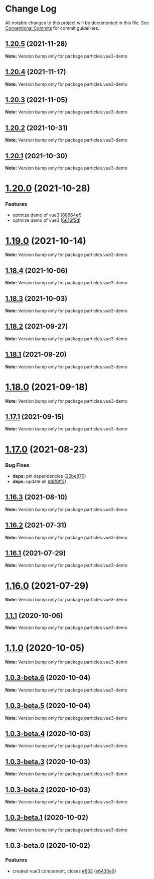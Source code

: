# Change Log

All notable changes to this project will be documented in this file.
See [Conventional Commits](https://conventionalcommits.org) for commit guidelines.

## [1.20.5](https://github.com/matteobruni/tsparticles/compare/particles.vue3-demo@1.20.4...particles.vue3-demo@1.20.5) (2021-11-28)

**Note:** Version bump only for package particles.vue3-demo





## [1.20.4](https://github.com/matteobruni/tsparticles/compare/particles.vue3-demo@1.20.3...particles.vue3-demo@1.20.4) (2021-11-17)

**Note:** Version bump only for package particles.vue3-demo





## [1.20.3](https://github.com/matteobruni/tsparticles/compare/particles.vue3-demo@1.20.2...particles.vue3-demo@1.20.3) (2021-11-05)

**Note:** Version bump only for package particles.vue3-demo





## [1.20.2](https://github.com/matteobruni/tsparticles/compare/particles.vue3-demo@1.20.1...particles.vue3-demo@1.20.2) (2021-10-31)

**Note:** Version bump only for package particles.vue3-demo





## [1.20.1](https://github.com/matteobruni/tsparticles/compare/particles.vue3-demo@1.20.0...particles.vue3-demo@1.20.1) (2021-10-30)

**Note:** Version bump only for package particles.vue3-demo





# [1.20.0](https://github.com/matteobruni/tsparticles/compare/particles.vue3-demo@1.19.0...particles.vue3-demo@1.20.0) (2021-10-28)


### Features

* optmize demo of vue3 ([88664ef](https://github.com/matteobruni/tsparticles/commit/88664ef4dea5a9bd42c12a8cc2975b4fea78d4a4))
* optmize demo of vue3 ([6618f5d](https://github.com/matteobruni/tsparticles/commit/6618f5ddd384fa4b3ca3e984033e45691a1ed986))





# [1.19.0](https://github.com/matteobruni/tsparticles/compare/particles.vue3-demo@1.18.4...particles.vue3-demo@1.19.0) (2021-10-14)

**Note:** Version bump only for package particles.vue3-demo





## [1.18.4](https://github.com/matteobruni/tsparticles/compare/particles.vue3-demo@1.18.3...particles.vue3-demo@1.18.4) (2021-10-06)

**Note:** Version bump only for package particles.vue3-demo





## [1.18.3](https://github.com/matteobruni/tsparticles/compare/particles.vue3-demo@1.18.2...particles.vue3-demo@1.18.3) (2021-10-03)

**Note:** Version bump only for package particles.vue3-demo





## [1.18.2](https://github.com/matteobruni/tsparticles/compare/particles.vue3-demo@1.18.1...particles.vue3-demo@1.18.2) (2021-09-27)

**Note:** Version bump only for package particles.vue3-demo





## [1.18.1](https://github.com/matteobruni/tsparticles/compare/particles.vue3-demo@1.18.0...particles.vue3-demo@1.18.1) (2021-09-20)

**Note:** Version bump only for package particles.vue3-demo





# [1.18.0](https://github.com/matteobruni/tsparticles/compare/particles.vue3-demo@1.17.1...particles.vue3-demo@1.18.0) (2021-09-18)

**Note:** Version bump only for package particles.vue3-demo





## [1.17.1](https://github.com/matteobruni/tsparticles/compare/particles.vue3-demo@1.17.0...particles.vue3-demo@1.17.1) (2021-09-15)

**Note:** Version bump only for package particles.vue3-demo





# [1.17.0](https://github.com/matteobruni/tsparticles/compare/particles.vue3-demo@1.16.3...particles.vue3-demo@1.17.0) (2021-08-23)


### Bug Fixes

* **deps:** pin dependencies ([23be870](https://github.com/matteobruni/tsparticles/commit/23be8708d698e1e37a18f2ed292cbccffb0f1e47))
* **deps:** update all ([d9f0ff2](https://github.com/matteobruni/tsparticles/commit/d9f0ff2f8c4ac269aaad5077492746e3da8fb422))





## [1.16.3](https://github.com/matteobruni/tsparticles/compare/particles.vue3-demo@1.16.2...particles.vue3-demo@1.16.3) (2021-08-10)

**Note:** Version bump only for package particles.vue3-demo





## [1.16.2](https://github.com/matteobruni/tsparticles/compare/particles.vue3-demo@1.16.1...particles.vue3-demo@1.16.2) (2021-07-31)

**Note:** Version bump only for package particles.vue3-demo





## [1.16.1](https://github.com/matteobruni/tsparticles/compare/particles.vue3-demo@1.16.0...particles.vue3-demo@1.16.1) (2021-07-29)

**Note:** Version bump only for package particles.vue3-demo





# [1.16.0](https://github.com/matteobruni/tsparticles/compare/particles.vue3-demo@1.15.0...particles.vue3-demo@1.16.0) (2021-07-29)

**Note:** Version bump only for package particles.vue3-demo





## [1.1.1](https://github.com/matteobruni/tsparticles/compare/particles.vue3-demo@1.1.0...particles.vue3-demo@1.1.1) (2020-10-06)

**Note:** Version bump only for package particles.vue3-demo





# [1.1.0](https://github.com/matteobruni/tsparticles/compare/particles.vue3-demo@1.0.3-beta.6...particles.vue3-demo@1.1.0) (2020-10-05)

**Note:** Version bump only for package particles.vue3-demo





## [1.0.3-beta.6](https://github.com/matteobruni/tsparticles/compare/particles.vue3-demo@1.0.3-beta.5...particles.vue3-demo@1.0.3-beta.6) (2020-10-04)

**Note:** Version bump only for package particles.vue3-demo





## [1.0.3-beta.5](https://github.com/matteobruni/tsparticles/compare/particles.vue3-demo@1.0.3-beta.4...particles.vue3-demo@1.0.3-beta.5) (2020-10-04)

**Note:** Version bump only for package particles.vue3-demo





## [1.0.3-beta.4](https://github.com/matteobruni/tsparticles/compare/particles.vue3-demo@1.0.3-beta.3...particles.vue3-demo@1.0.3-beta.4) (2020-10-03)

**Note:** Version bump only for package particles.vue3-demo





## [1.0.3-beta.3](https://github.com/matteobruni/tsparticles/compare/particles.vue3-demo@1.0.3-beta.2...particles.vue3-demo@1.0.3-beta.3) (2020-10-03)

**Note:** Version bump only for package particles.vue3-demo





## [1.0.3-beta.2](https://github.com/matteobruni/tsparticles/compare/particles.vue3-demo@1.0.3-beta.1...particles.vue3-demo@1.0.3-beta.2) (2020-10-03)

**Note:** Version bump only for package particles.vue3-demo





## [1.0.3-beta.1](https://github.com/matteobruni/tsparticles/compare/particles.vue3-demo@1.0.3-beta.0...particles.vue3-demo@1.0.3-beta.1) (2020-10-02)

**Note:** Version bump only for package particles.vue3-demo





## 1.0.3-beta.0 (2020-10-02)


### Features

* created vue3 component, closes [#832](https://github.com/matteobruni/tsparticles/issues/832) ([e6430e9](https://github.com/matteobruni/tsparticles/commit/e6430e9162b6cb1ac72c38c02c70521d2e77d949))
